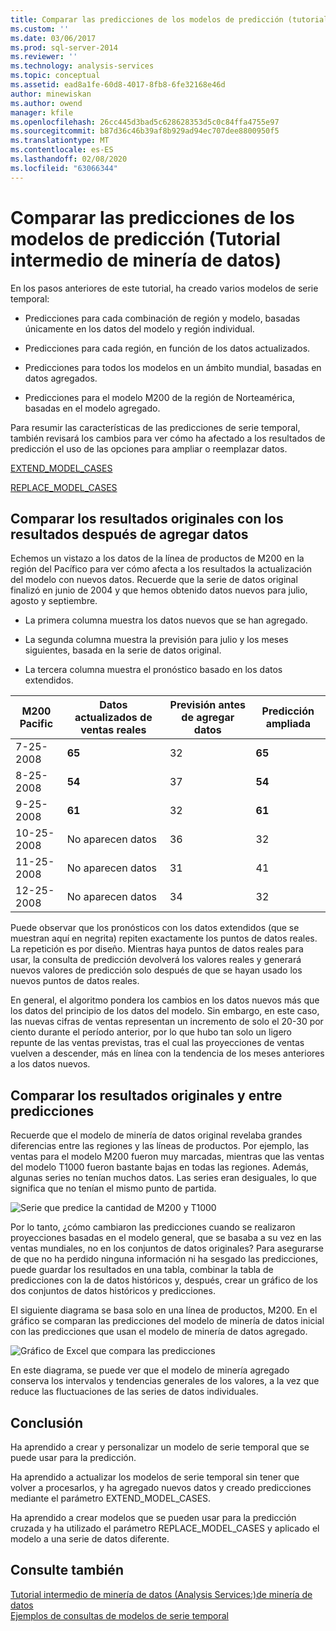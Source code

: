 ```yaml
---
title: Comparar las predicciones de los modelos de predicción (tutorial intermedio de minería de datos) | Microsoft Docs
ms.custom: ''
ms.date: 03/06/2017
ms.prod: sql-server-2014
ms.reviewer: ''
ms.technology: analysis-services
ms.topic: conceptual
ms.assetid: ead8a1fe-60d8-4017-8fb8-6fe32168e46d
author: minewiskan
ms.author: owend
manager: kfile
ms.openlocfilehash: 26cc445d3bad5c628628353d5c0c84ffa4755e97
ms.sourcegitcommit: b87d36c46b39af8b929ad94ec707dee8800950f5
ms.translationtype: MT
ms.contentlocale: es-ES
ms.lasthandoff: 02/08/2020
ms.locfileid: "63066344"
---
```

# <a name="comparing-predictions-for-forecasting-models-intermediate-data-mining-tutorial"></a>Comparar las predicciones de los modelos de predicción (Tutorial intermedio de minería de datos)
  En los pasos anteriores de este tutorial, ha creado varios modelos de serie temporal:  
  
-   Predicciones para cada combinación de región y modelo, basadas únicamente en los datos del modelo y región individual.  
  
-   Predicciones para cada región, en función de los datos actualizados.  
  
-   Predicciones para todos los modelos en un ámbito mundial, basadas en datos agregados.  
  
-   Predicciones para el modelo M200 de la región de Norteamérica, basadas en el modelo agregado.  
  
 Para resumir las características de las predicciones de serie temporal, también revisará los cambios para ver cómo ha afectado a los resultados de predicción el uso de las opciones para ampliar o reemplazar datos.  
  
 [EXTEND_MODEL_CASES](#bkmk_EXTEND)  
  
 [REPLACE_MODEL_CASES](#bkmk_REPLACE)  
  
##  <a name="bkmk_EXTEND"></a>Comparar los resultados originales con los resultados después de agregar datos  
 Echemos un vistazo a los datos de la línea de productos de M200 en la región del Pacífico para ver cómo afecta a los resultados la actualización del modelo con nuevos datos. Recuerde que la serie de datos original finalizó en junio de 2004 y que hemos obtenido datos nuevos para julio, agosto y septiembre.  
  
-   La primera columna muestra los datos nuevos que se han agregado.  
  
-   La segunda columna muestra la previsión para julio y los meses siguientes, basada en la serie de datos original.  
  
-   La tercera columna muestra el pronóstico basado en los datos extendidos.  
  
|**M200 Pacific**|Datos actualizados de ventas reales|Previsión antes de agregar datos|Predicción ampliada|  
|----------------------|-----------------------------|------------------------------------|-------------------------|  
|7-25-2008|**65**|32|**65**|  
|8-25-2008|**54**|37|**54**|  
|9-25-2008|**61**|32|**61**|  
|10-25-2008|No aparecen datos|36|32|  
|11-25-2008|No aparecen datos|31|41|  
|12-25-2008|No aparecen datos|34|32|  
  
 Puede observar que los pronósticos con los datos extendidos (que se muestran aquí en negrita) repiten exactamente los puntos de datos reales. La repetición es por diseño. Mientras haya puntos de datos reales para usar, la consulta de predicción devolverá los valores reales y generará nuevos valores de predicción solo después de que se hayan usado los nuevos puntos de datos reales.  
  
 En general, el algoritmo pondera los cambios en los datos nuevos más que los datos del principio de los datos del modelo. Sin embargo, en este caso, las nuevas cifras de ventas representan un incremento de solo el 20-30 por ciento durante el período anterior, por lo que hubo tan solo un ligero repunte de las ventas previstas, tras el cual las proyecciones de ventas vuelven a descender, más en línea con la tendencia de los meses anteriores a los datos nuevos.  
  
##  <a name="bkmk_REPLACE"></a>Comparar los resultados originales y entre predicciones  
 Recuerde que el modelo de minería de datos original revelaba grandes diferencias entre las regiones y las líneas de productos. Por ejemplo, las ventas para el modelo M200 fueron muy marcadas, mientras que las ventas del modelo T1000 fueron bastante bajas en todas las regiones. Además, algunas series no tenían muchos datos. Las series eran desiguales, lo que significa que no tenían el mismo punto de partida.  
  
 ![Serie que predice la cantidad de M200 y T1000](../../2014/tutorials/media/6series-defaultforecasting.gif "Serie que predice la cantidad de M200 y T1000")  
  
 Por lo tanto, ¿cómo cambiaron las predicciones cuando se realizaron proyecciones basadas en el modelo general, que se basaba a su vez en las ventas mundiales, no en los conjuntos de datos originales? Para asegurarse de que no ha perdido ninguna información ni ha sesgado las predicciones, puede guardar los resultados en una tabla, combinar la tabla de predicciones con la de datos históricos y, después, crear un gráfico de los dos conjuntos de datos históricos y predicciones.  
  
 El siguiente diagrama se basa solo en una línea de productos, M200. En el gráfico se comparan las predicciones del modelo de minería de datos inicial con las predicciones que usan el modelo de minería de datos agregado.  
  
 ![Gráfico de Excel que compara las predicciones](../../2014/tutorials/media/m200-predictions-compared.gif "Gráfico de Excel que compara las predicciones")  
  
 En este diagrama, se puede ver que el modelo de minería agregado conserva los intervalos y tendencias generales de los valores, a la vez que reduce las fluctuaciones de las series de datos individuales.  
  
## <a name="conclusion"></a>Conclusión  
 Ha aprendido a crear y personalizar un modelo de serie temporal que se puede usar para la predicción.  
  
 Ha aprendido a actualizar los modelos de serie temporal sin tener que volver a procesarlos, y ha agregado nuevos datos y creado predicciones mediante el parámetro EXTEND_MODEL_CASES.  
  
 Ha aprendido a crear modelos que se pueden usar para la predicción cruzada y ha utilizado el parámetro REPLACE_MODEL_CASES y aplicado el modelo a una serie de datos diferente.  
  
## <a name="see-also"></a>Consulte también  
 [Tutorial intermedio de minería de datos &#40;Analysis Services:&#41;de minería de datos](../../2014/tutorials/intermediate-data-mining-tutorial-analysis-services-data-mining.md)   
 [Ejemplos de consultas de modelos de serie temporal](../../2014/analysis-services/data-mining/time-series-model-query-examples.md)  
  
  
